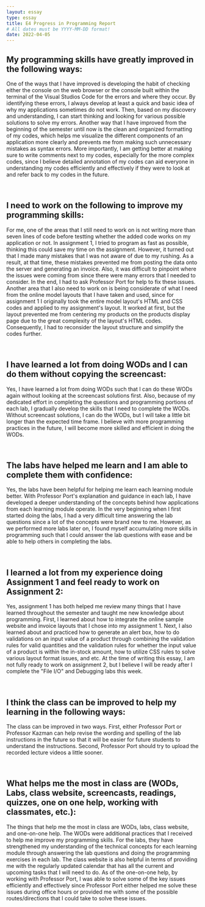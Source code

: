 ```yaml
---
layout: essay
type: essay
title: E4 Progress in Programming Report
# All dates must be YYYY-MM-DD format!
date: 2022-04-05
---
```


<h2>My programming skills have greatly improved in the following ways:</h2>
<p>
One of the ways that I have improved is developing the habit of checking either the console on the web browser or the console built within the terminal of the Visual Studios Code for the errors and where they occur. By identifying these errors, I always develop at least a quick and basic idea of why my applications sometimes do not work. Then, based on my discovery and understanding, I can start thinking and looking for various possible solutions to solve my errors. Another way that I have improved from the beginning of the semester until now is the clean and organized formatting of my codes, which helps me visualize the different components of an application more clearly and prevents me from making such unnecessary mistakes as syntax errors. More importantly, I am getting better at making sure to write comments next to my codes, especially for the more complex codes, since I believe detailed annotation of my codes can aid everyone in understanding my codes efficiently and effectively if they were to look at and refer back to my codes in the future.
</p>
<br>
<h2>I need to work on the following to improve my programming skills:</h2>
<p>
For me, one of the areas that I still need to work on is not writing more than seven lines of code before testting whether the added code works on my application or not. In assignment 1, I tried to program as fast as possible, thinking this could save my time on the assignment. However, it turned out that I made many mistakes that I was not aware of due to my rushing. As a result, at that time, these mistakes prevented me from posting the data onto the server and generating an invoice. Also, it was difficult to pinpoint where the issues were coming from since there were many errors that I needed to consider. In the end, I had to ask Professor Port for help to fix these issues. Another area that I also need to work on is being considerate of what I need from the online model layouts that I have taken and used, since for assignment 1 I originally took the entire model layout's HTML and CSS codes and applied to my assignment's layout. It worked at first, but the layout prevented me from centering my products on the products display page due to the great complexity of the layout's HTML codes. Consequently, I had to reconsider the layout structure and simplify the codes further. 
</p>
<br>
<h2>I have learned a lot from doing WODs and I can do them without copying the screencast:</h2>
<p>
Yes, I have learned a lot from doing WODs such that I can do these WODs again without looking at the screencast solutions first. Also, because of my dedicated effort in completing the questions and programming portions of each lab, I gradually develop the skills that I need to complete the WODs. Without screencast solutions, I can do the WODs, but I will take a little bit longer than the expected time frame. I believe with more programming practices in the future, I will become more skilled and efficient in doing the WODs.
</p>
<br>
<h2>The labs have helped me learn and I am able to complete them with confidence:</h2>
<p>
Yes, the labs have been helpful for helping me learn each learning module better. With Professor Port's explanation and guidance in each lab, I have developed a deeper understanding of the concepts behind how applications from each learning module operate. In the very beginning when I first started doing the labs, I had a very difficult time answering the lab questions since a lot of the concepts were brand new to me. However, as we performed more labs later on, I found myself accumulating more skills in programming such that I could answer the lab questions with ease and be able to help others in completing the labs. 
</p>
<br>
<h2>I learned a lot from my experience doing Assignment 1 and feel ready to work on Assignment 2:</h2>
<p>
Yes, assignment 1 has both helped me review many things that I have learned throughout the semester and taught me new knowledge about programming. First, I  learned about how to integrate the online sample website and invoice layouts that I chose into my assignment 1. Next, I also learned about and practiced how to generate an alert box, how to do validations on an input value of a product through combining the validation rules for valid quantities and the validation rules for whether the input value of a product is within the in-stock amount, how to utilize CSS rules to solve various layout format issues, and etc. At the time of writing this essay, I am not fully ready to work on assignment 2, but I believe I will be ready after I complete the "File I/O" and Debugging labs this week.
</p>
<br>
<h2>I think the class can be improved to help my learning in the following ways:</h2>
<p>
The class can be improved in two ways. First, either Professor Port or Professor Kazman can help revise the wording and spelling of the lab instructions in the future so that it will be easier for future students to understand the instructions. Second, Professor Port should try to upload the recorded lecture videos a little sooner.
</p>
<br>
<h2>What helps me the most in class are (WODs, Labs, class website, screencasts, readings, quizzes, one on one help, working with classmates, etc.):</h2>
<p>
The things that help me the most in class are WODs, labs, class website, and one-on-one help. The WODs were additional practices that I received to help me improve my programming skills. For the labs, they have strengthened my understanding of the technical concepts for each learning module through answering the lab questions and doing the programming exercises in each lab. The class website is also helpful in terms of providing me with the regularly updated calendar that has all the current and upcoming tasks that I will need to do. As of the one-on-one help, by working with Professor Port, I was able to solve some of the key issues efficiently and effectively since Professor Port either helped me solve these issues during office hours or provided me with some of the possible routes/directions that I could take to solve these issues.
